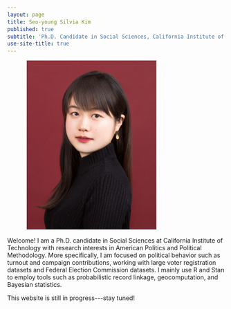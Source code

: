 ```yaml
---
layout: page
title: Seo-young Silvia Kim
published: true
subtitle: 'Ph.D. Candidate in Social Sciences, California Institute of Technology'
use-site-title: true
---
```


<img width="300" style = "margin: 0px 0px 0px 45px;" src="./img/profile-19Dec01-cropped.jpg" id = "profile">

Welcome! I am a Ph.D. candidate in Social Sciences at California Institute of Technology with research interests in American Politics and Political Methodology. More specifically, I am focused on political behavior such as turnout and campaign contributions, working with large voter registration datasets and Federal Election Commission datasets. I mainly use R and Stan to employ tools such as probabilistic record linkage, geocomputation, and Bayesian statistics.

This website is still in progress---stay tuned!
